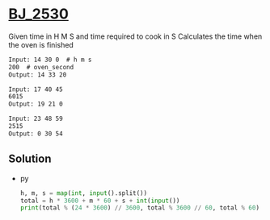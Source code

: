 # [BJ_2530](https://acmicpc.net/problem/2530)

Given time in H M S and time required to cook in S
Calculates the time when the oven is finished

```txt
Input: 14 30 0  # h m s
200  # oven_second
Output: 14 33 20

Input: 17 40 45
6015
Output: 19 21 0

Input: 23 48 59
2515
Output: 0 30 54
```

## Solution

* py

  ```py
  h, m, s = map(int, input().split())
  total = h * 3600 + m * 60 + s + int(input())
  print(total % (24 * 3600) // 3600, total % 3600 // 60, total % 60)
  ```
